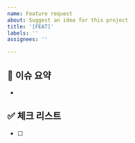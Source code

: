 ```yaml
---
name: Feature request
about: Suggest an idea for this project
title: '[FEAT]'
labels: ''
assignees: ''

---
```


## 📒 이슈 요약
<!-- 이유에 대해 설명해주세요. -->
- 

## ✅ 체크 리스트
<!-- 해야 할 일을 적어주세요. -->
- [ ]

